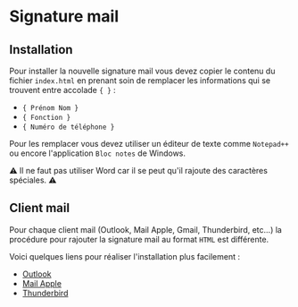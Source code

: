 # Signature mail

## Installation

Pour installer la nouvelle signature mail vous devez copier le contenu du fichier `index.html` en prenant soin de remplacer les informations qui se trouvent entre accolade `{ }` :

- `{ Prénom Nom }`
- `{ Fonction }`
- `{ Numéro de téléphone }`

Pour les remplacer vous devez utiliser un éditeur de texte comme `Notepad++` ou encore l'application `Bloc notes` de Windows.

:warning: Il ne faut pas utiliser Word car il se peut qu'il rajoute des caractères spéciales. :warning:

## Client mail

Pour chaque client mail (Outlook, Mail Apple, Gmail, Thunderbird, etc...) la procédure pour rajouter la signature mail au format `HTML` est différente.

Voici quelques liens pour réaliser l'installation plus facilement :

- [Outlook](https://blog.cellenza.com/office/comment-creer-une-signature-outlook/)
- [Mail Apple](https://mlid.fr/apple-creer-signature-html-mail-mac/)
- [Thunderbird](https://support.mozilla.org/fr/kb/ajouter-signature-messages)